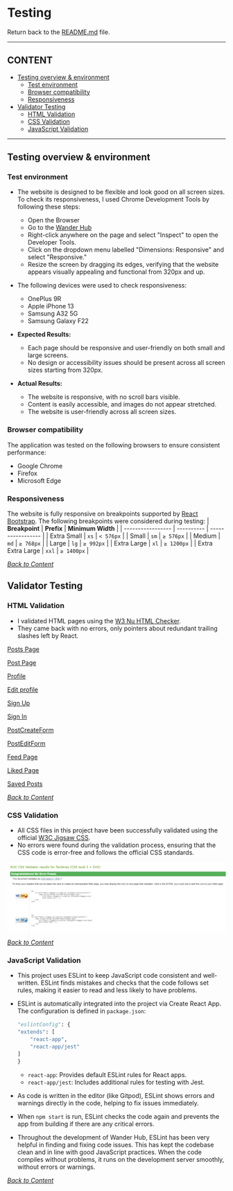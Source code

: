 # Testing

Return back to the [README.md](README.md) file.

---
## CONTENT

- [Testing overview & environment](#testing-overview--environment)
    - [Test environment](#test-environment)
    - [Browser compatibility](#browser-compatibility)
    - [Responsiveness](#responsiveness)
- [Validator Testing](#validator-testing)
    - [HTML Validation](#html-validation)
    - [CSS Validation](#css-validation)
    - [JavaScript Validation](#javascript-validation)
---
## Testing overview & environment

### Test environment
- The website is designed to be flexible and look good on all screen sizes. To check its responsiveness, I used Chrome Development Tools by following these steps:
    - Open the Browser
    - Go to the [Wander Hub](https://wanderhub-frontend-56da935583f2.herokuapp.com/) 
    - Right-click anywhere on the page and select "Inspect" to open the Developer Tools.
    - Click on the dropdown menu labelled "Dimensions: Responsive" and select "Responsive." 
    - Resize the screen by dragging its edges, verifying that the website appears visually appealing and functional from 320px and up.

- The following devices were used to check responsiveness:
    - OnePlus 9R
    - Apple iPhone 13
    - Samsung A32 5G
    - Samsung Galaxy F22

- **Expected Results:** 
    - Each page should be responsive and user-friendly on both small and large screens.
    - No design or accessibility issues should be present across all screen sizes starting from 320px.

- **Actual Results:**
    - The website is responsive, with no scroll bars visible.
    - Content is easily accessible, and images do not appear stretched.
    - The website is user-friendly across all screen sizes.

### Browser compatibility
The application was tested on the following browsers to ensure consistent performance:
- Google Chrome
- Firefox
- Microsoft Edge

### Responsiveness
The website  is fully responsive on breakpoints supported by [React Bootstrap](https://react-bootstrap-v4.netlify.app/layout/grid/#col-props). 
The following breakpoints were considered during testing:
| **Breakpoint**    | **Prefix** | **Minimum Width** |
| ----------------- | ---------- | ----------------- |
| Extra Small       | `xs`       | `< 576px`         |
| Small             | `sm`       | `≥ 576px`         |
| Medium            | `md`       | `≥ 768px`         |
| Large             | `lg`       | `≥ 992px`         |
| Extra Large       | `xl`       | `≥ 1200px`        |
| Extra Extra Large | `xxl`      | `≥ 1400px`        |

*<span style="color: blue;">[Back to Content](#content)</span>*

## Validator Testing

### HTML Validation

- I validated HTML pages using the [W3 Nu HTML Checker]( https://validator.w3.org/nu/). 
- They came back with no errors, only pointers about redundant trailing slashes left by React.

[Posts Page]( https://validator.w3.org/nu/?doc=https%3A%2F%2Fwanderhub-frontend-56da935583f2.herokuapp.com%2F)

[Post Page]( https://validator.w3.org/nu/?doc=https%3A%2F%2Fwanderhub-frontend-56da935583f2.herokuapp.com%2Fposts%2F16)

[Profile]( https://validator.w3.org/nu/?doc=https%3A%2F%2Fwanderhub-frontend-56da935583f2.herokuapp.com%2Fprofiles%2F3)

[Edit profile]( https://validator.w3.org/nu/?doc=https%3A%2F%2Fwanderhub-frontend-56da935583f2.herokuapp.com%2Fprofiles%2F1%2Fedit)

[Sign Up]( https://validator.w3.org/nu/?doc=https%3A%2F%2Fwanderhub-frontend-56da935583f2.herokuapp.com%2Fsignup)

[Sign In]( https://validator.w3.org/nu/?doc=https%3A%2F%2Fwanderhub-frontend-56da935583f2.herokuapp.com%2Fsignin)

[PostCreateForm]( https://validator.w3.org/nu/?doc=https%3A%2F%2Fwanderhub-frontend-56da935583f2.herokuapp.com%2Fposts%2Fcreate)

[PostEditForm]( https://validator.w3.org/nu/?doc=https%3A%2F%2Fwanderhub-frontend-56da935583f2.herokuapp.com%2Fposts%2F10%2Fedit)

[Feed Page](https://validator.w3.org/nu/?doc=https%3A%2F%2Fwanderhub-frontend-56da935583f2.herokuapp.com%2Ffeed)

[Liked Page](https://validator.w3.org/nu/?doc=https%3A%2F%2Fwanderhub-frontend-56da935583f2.herokuapp.com%2Fliked)

[Saved Posts](https://validator.w3.org/nu/?doc=https%3A%2F%2Fwanderhub-frontend-56da935583f2.herokuapp.com%2Fsavedposts)

*<span style="color: blue;">[Back to Content](#content)</span>*

### CSS Validation
- All CSS files in this project have been successfully validated using the official [W3C Jigsaw CSS]( https://jigsaw.w3.org/css-validator/).
- No errors were found during the validation process, ensuring that the CSS code is error-free and follows the official CSS standards.

![css-validation](documentation/testing/css-validation.png)

*<span style="color: blue;">[Back to Content](#content)</span>*

### JavaScript Validation

- This project uses ESLint to keep JavaScript code consistent and well-written. ESLint finds mistakes and checks that the code follows set rules, making it easier to read and less likely to have problems.

- ESLint is automatically integrated into the project via Create React App. The configuration is defined in `package.json`:
    ```python
    "eslintConfig": {
    "extends": [
        "react-app",
        "react-app/jest"
    ]
    }
    ```
    - `react-app`: Provides default ESLint rules for React apps.
    - `react-app/jest`: Includes additional rules for testing with Jest.
- As code is written in the editor (like Gitpod), ESLint shows errors and warnings directly in the code, helping to fix issues immediately.
- When `npm start` is run, ESLint checks the code again and prevents the app from building if there are any critical errors.
- Throughout the development of Wander Hub, ESLint has been very helpful in finding and fixing code issues. This has kept the codebase clean and in line with good JavaScript practices. When the code compiles without problems, it runs on the development server smoothly, without errors or warnings.

*<span style="color: blue;">[Back to Content](#content)</span>*